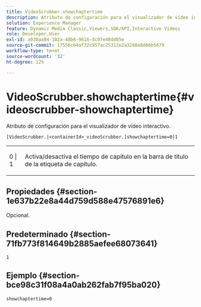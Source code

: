 ```yaml
---
title: VideoScrubber.showchaptertime
description: Atributo de configuración para el visualizador de vídeo interactivo.
solution: Experience Manager
feature: Dynamic Media Classic,Viewers,SDK/API,Interactive Videos
role: Developer,User
exl-id: a030aa84-182a-48b6-9616-dc07e48dd05e
source-git-commit: 17556c64af32c957ac25312e2a3288a8d86b5679
workflow-type: tm+mt
source-wordcount: '32'
ht-degree: 12%

---
```


# VideoScrubber.showchaptertime{#videoscrubber-showchaptertime}

Atributo de configuración para el visualizador de vídeo interactivo.

`[VideoScrubber.|<containerId>_videoScrubber.]showchaptertime=0|1`

<table id="table_441553CD34C94A58A9D7CBF772DEDDB6"> 
 <tbody> 
  <tr> 
   <td colname="col1"> <p> <span class="codeph"> 0 | 1</span> </p> </td> 
   <td colname="col2"> <p> Activa/desactiva el tiempo de capítulo en la barra de título de la etiqueta de capítulo. </p> </td> 
  </tr> 
 </tbody> 
</table>

## Propiedades {#section-1e637b22e8a44d759d588e47576891e6}

Opcional.

## Predeterminado {#section-71fb773f814649b2885aefee68073641}

`1`

## Ejemplo {#section-bce98c31f08a4a0ab262fab7f95ba020}

```
showchaptertime=0
```
